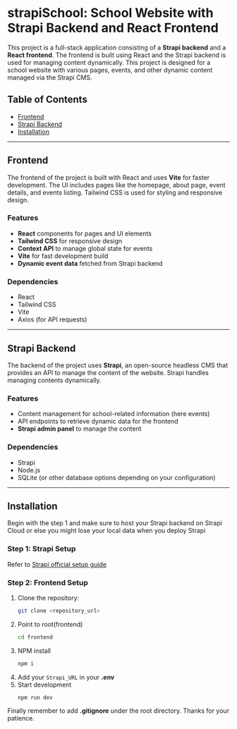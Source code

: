 # strapiSchool: School Website with Strapi Backend and React Frontend

This project is a full-stack application consisting of a **Strapi backend** and a **React frontend**. The frontend is built using React and the Strapi backend is used for managing content dynamically. This project is designed for a school website with various pages, events, and other dynamic content managed via the Strapi CMS.

## Table of Contents
- [Frontend](#frontend)
- [Strapi Backend](#strapi-backend)
- [Installation](#installation)
---

## Frontend

The frontend of the project is built with React and uses **Vite** for faster development. The UI includes pages like the homepage, about page, event details, and events listing. Tailwind CSS is used for styling and responsive design.

### Features
- **React** components for pages and UI elements
- **Tailwind CSS** for responsive design
- **Context API** to manage global state for events
- **Vite** for fast development build
- **Dynamic event data** fetched from Strapi backend

### Dependencies
- React
- Tailwind CSS
- Vite
- Axios (for API requests)

---

## Strapi Backend

The backend of the project uses **Strapi**, an open-source headless CMS that provides an API to manage the content of the website. Strapi handles managing contents dynamically.

### Features
- Content management for school-related information (here events)
- API endpoints to retrieve dynamic data for the frontend
- **Strapi admin panel** to manage the content

### Dependencies
- Strapi
- Node.js
- SQLite (or other database options depending on your configuration)

---

## Installation

Begin with the step 1 and make sure to host your Strapi backend on Strapi Cloud or else you might lose your local data when you deploy Strapi

### Step 1: Strapi Setup
Refer to [Strapi official setup guide](https://docs.strapi.io/dev-docs/quick-start)

### Step 2: Frontend Setup

1. Clone the repository:
   ```bash
   git clone <repository_url>
   ```
2. Point to root(frontend)
    ```bash
    cd frontend
    ```
3. NPM install
    ```bash
    npm i
    ```
4. Add your `Strapi_URL` in your **.env**
5. Start development
    ```bash
    npm run dev
    ```
Finally remember to add **.gitignore** under the root directory.
Thanks for your patience.